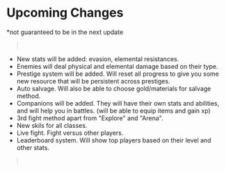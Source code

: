# Upcoming Changes

\*not guaranteed to be in the next update

> <br>

- New stats will be added: evasion, elemental resistances.
- Enemies will deal physical and elemental damage based on their type.
- Prestige system will be added. Will reset all progress to give you some new resource that will be persistent across prestiges.
- Auto salvage. Will also be able to choose gold/materials for salvage method.
- Companions will be added. They will have their own stats and abilities, and will help you in battles. (will be able to equip items and gain xp)
- 3rd fight method apart from "Explore" and "Arena".
- New skils for all classes.
- Live fight. Fight versus other players.
- Leaderboard system. Will show top players based on their level and other stats.

> <br>

